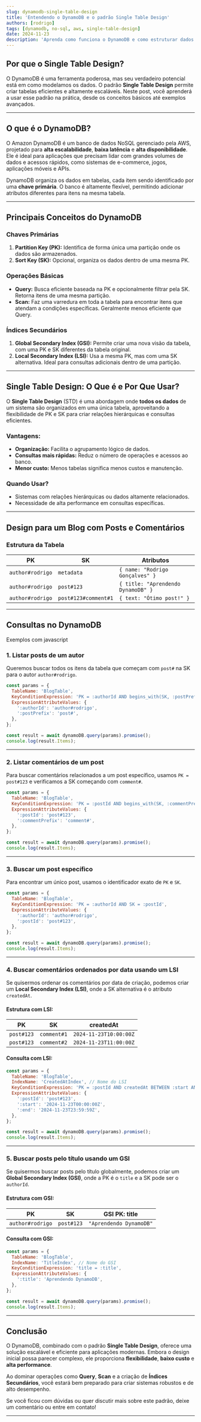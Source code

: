 ```yaml
---
slug: dynamodb-single-table-design
title: 'Entendendo o DynamoDB e o padrão Single Table Design'
authors: [rodrigo]
tags: [dynamodb, no-sql, aws, single-table-design]
date: 2024-11-23
description: 'Aprenda como funciona o DynamoDB e como estruturar dados com o padrão Single Table Design para eficiência e escalabilidade.'
---
```


## Por que o Single Table Design?

O DynamoDB é uma ferramenta poderosa, mas seu verdadeiro potencial está em como modelamos os dados. O padrão **Single Table Design** permite criar tabelas eficientes e altamente escaláveis. Neste post, você aprenderá a usar esse padrão na prática, desde os conceitos básicos até exemplos avançados.

<!--truncate-->

---

## O que é o DynamoDB?

O Amazon DynamoDB é um banco de dados NoSQL gerenciado pela AWS, projetado para **alta escalabilidade**, **baixa latência** e **alta disponibilidade**. Ele é ideal para aplicações que precisam lidar com grandes volumes de dados e acessos rápidos, como sistemas de e-commerce, jogos, aplicações móveis e APIs.

DynamoDB organiza os dados em tabelas, cada item sendo identificado por uma **chave primária**. O banco é altamente flexível, permitindo adicionar atributos diferentes para itens na mesma tabela.

---

## Principais Conceitos do DynamoDB

### Chaves Primárias

1. **Partition Key (PK):** Identifica de forma única uma partição onde os dados são armazenados.
2. **Sort Key (SK):** Opcional, organiza os dados dentro de uma mesma PK.

### Operações Básicas

- **Query:** Busca eficiente baseada na PK e opcionalmente filtrar pela SK. Retorna itens de uma mesma partição.
- **Scan:** Faz uma varredura em toda a tabela para encontrar itens que atendam a condições específicas. Geralmente menos eficiente que Query.

### Índices Secundários

1. **Global Secondary Index (GSI):** Permite criar uma nova visão da tabela, com uma PK e SK diferentes da tabela original.
2. **Local Secondary Index (LSI):** Usa a mesma PK, mas com uma SK alternativa. Ideal para consultas adicionais dentro de uma partição.

---

## Single Table Design: O Que é e Por Que Usar?

O **Single Table Design** (STD) é uma abordagem onde **todos os dados** de um sistema são organizados em uma única tabela, aproveitando a flexibilidade de PK e SK para criar relações hierárquicas e consultas eficientes.

### Vantagens:

- **Organização:** Facilita o agrupamento lógico de dados.
- **Consultas mais rápidas:** Reduz o número de operações e acessos ao banco.
- **Menor custo:** Menos tabelas significa menos custos e manutenção.

### Quando Usar?

- Sistemas com relações hierárquicas ou dados altamente relacionados.
- Necessidade de alta performance em consultas específicas.

---

## Design para um Blog com Posts e Comentários

### Estrutura da Tabela

| **PK**           | **SK**               | **Atributos**                      |
| ---------------- | -------------------- | ---------------------------------- |
| `author#rodrigo` | `metadata`           | `{ name: "Rodrigo Gonçalves" }`    |
| `author#rodrigo` | `post#123`           | `{ title: "Aprendendo DynamoDB" }` |
| `author#rodrigo` | `post#123#comment#1` | `{ text: "Ótimo post!" }`          |

---

## Consultas no DynamoDB

Exemplos com javascript

### 1. Listar posts de um autor

Queremos buscar todos os itens da tabela que começam com `post#` na SK para o autor `author#rodrigo`.

```javascript
const params = {
  TableName: 'BlogTable',
  KeyConditionExpression: 'PK = :authorId AND begins_with(SK, :postPrefix)',
  ExpressionAttributeValues: {
    ':authorId': 'author#rodrigo',
    ':postPrefix': 'post#',
  },
};

const result = await dynamoDB.query(params).promise();
console.log(result.Items);
```

---

### 2. Listar comentários de um post

Para buscar comentários relacionados a um post específico, usamos `PK = post#123` e verificamos a SK começando com `comment#`.

```javascript
const params = {
  TableName: 'BlogTable',
  KeyConditionExpression: 'PK = :postId AND begins_with(SK, :commentPrefix)',
  ExpressionAttributeValues: {
    ':postId': 'post#123',
    ':commentPrefix': 'comment#',
  },
};

const result = await dynamoDB.query(params).promise();
console.log(result.Items);
```

---

### 3. Buscar um post específico

Para encontrar um único post, usamos o identificador exato de `PK` e `SK`.

```javascript
const params = {
  TableName: 'BlogTable',
  KeyConditionExpression: 'PK = :authorId AND SK = :postId',
  ExpressionAttributeValues: {
    ':authorId': 'author#rodrigo',
    ':postId': 'post#123',
  },
};

const result = await dynamoDB.query(params).promise();
console.log(result.Items);
```

---

### 4. Buscar comentários ordenados por data usando um LSI

Se quisermos ordenar os comentários por data de criação, podemos criar um **Local Secondary Index (LSI)**, onde a SK alternativa é o atributo `createdAt`.

#### Estrutura com LSI:

| **PK**     | **SK**      | **createdAt**          |
| ---------- | ----------- | ---------------------- |
| `post#123` | `comment#1` | `2024-11-23T10:00:00Z` |
| `post#123` | `comment#2` | `2024-11-23T11:00:00Z` |

#### Consulta com LSI:

```javascript
const params = {
  TableName: 'BlogTable',
  IndexName: 'CreatedAtIndex', // Nome do LSI
  KeyConditionExpression: 'PK = :postId AND createdAt BETWEEN :start AND :end',
  ExpressionAttributeValues: {
    ':postId': 'post#123',
    ':start': '2024-11-23T00:00:00Z',
    ':end': '2024-11-23T23:59:59Z',
  },
};

const result = await dynamoDB.query(params).promise();
console.log(result.Items);
```

---

### 5. Buscar posts pelo título usando um GSI

Se quisermos buscar posts pelo título globalmente, podemos criar um **Global Secondary Index (GSI)**, onde a PK é o `title` e a SK pode ser o `authorId`.

#### Estrutura com GSI:

| **PK**           | **SK**     | **GSI PK: title**       |
| ---------------- | ---------- | ----------------------- |
| `author#rodrigo` | `post#123` | `"Aprendendo DynamoDB"` |

#### Consulta com GSI:

```javascript
const params = {
  TableName: 'BlogTable',
  IndexName: 'TitleIndex', // Nome do GSI
  KeyConditionExpression: 'title = :title',
  ExpressionAttributeValues: {
    ':title': 'Aprendendo DynamoDB',
  },
};

const result = await dynamoDB.query(params).promise();
console.log(result.Items);
```

---

## Conclusão

O DynamoDB, combinado com o padrão **Single Table Design**, oferece uma solução escalável e eficiente para aplicações modernas. Embora o design inicial possa parecer complexo, ele proporciona **flexibilidade**, **baixo custo** e **alta performance**.

Ao dominar operações como **Query**, **Scan** e a criação de **Índices Secundários**, você estará bem preparado para criar sistemas robustos e de alto desempenho.

Se você ficou com dúvidas ou quer discutir mais sobre este padrão, deixe um comentário ou entre em contato!

---
